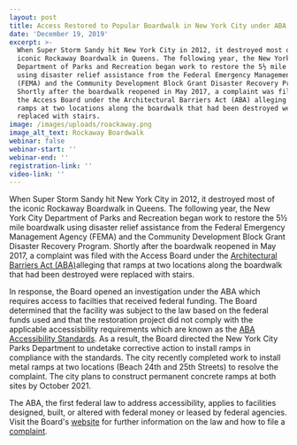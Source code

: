 ```yaml
---
layout: post
title: Access Restored to Popular Boardwalk in New York City under ABA
date: 'December 19, 2019'
excerpt: >-
  When Super Storm Sandy hit New York City in 2012, it destroyed most of the
  iconic Rockaway Boardwalk in Queens. The following year, the New York City
  Department of Parks and Recreation began work to restore the 5½ mile boardwalk
  using disaster relief assistance from the Federal Emergency Management Agency
  (FEMA) and the Community Development Block Grant Disaster Recovery Program.
  Shortly after the boardwalk reopened in May 2017, a complaint was filed with
  the Access Board under the Architectural Barriers Act (ABA) alleging that
  ramps at two locations along the boardwalk that had been destroyed were
  replaced with stairs.
image: /images/uploads/roackaway.png
image_alt_text: Rockaway Boardwalk
webinar: false
webinar-start: ''
webinar-end: ''
registration-link: ''
video-link: ''
---
```

When Super Storm Sandy hit New York City in 2012, it destroyed most of the iconic Rockaway Boardwalk in Queens. The following year, the New York City Department of Parks and Recreation began work to restore the 5½ mile boardwalk using disaster relief assistance from the Federal Emergency Management Agency (FEMA) and the Community Development Block Grant Disaster Recovery Program. Shortly after the boardwalk reopened in May 2017, a complaint was filed with the Access Board under the [Architectural Barriers Act (ABA)](https://www.access-board.gov/the-board/laws/architectural-barriers-act-aba)alleging that ramps at two locations along the boardwalk that had been destroyed were replaced with stairs.

In response, the Board opened an investigation under the ABA which requires access to facilties that received federal funding. The Board determined that the facility was subject to the law based on the federal funds used and that the restoration project did not comply with the applicable accessisbility requirements which are known as the [ABA Accessibility Standards](https://www.access-board.gov/guidelines-and-standards/buildings-and-sites/about-the-aba-standards/aba-standards). As a result, the Board directed the New York City Parks Department to undetake corrective action to install ramps in compliance with the standards. The city recently completed work to install metal ramps at two locations (Beach 24th and 25th Streets) to resolve the complaint. The city plans to construct permanent concrete ramps at both sites by October 2021.

The ABA, the first federal law to address accessibility, applies to facilities designed, built, or altered with federal money or leased by federal agencies. Visit the Board's [website](https://www.access-board.gov/aba-enforcement) for further information on the law and how to file a [complaint](https://www.access-board.gov/aba-enforcement/file-a-complaint).

